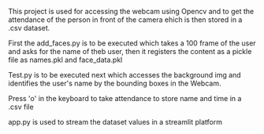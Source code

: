 This project is used for accessing the webcam using Opencv and to get the attendance of the person in front of the camera ehich is then stored in a .csv dataset.

First the add_faces.py is to be executed which takes a 100 frame of the user and asks for the name of theb user, then it registers the content as a pickle file
as names.pkl and face_data.pkl

Test.py is to be executed next which accesses the background img and identifies the user's name by the bounding boxes in the Webcam.

Press 'o' in the keyboard to take attendance to store name and time in a .csv file

app.py is used to stream the dataset values in a streamlit platform
